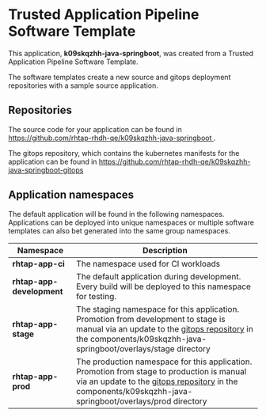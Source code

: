 # Trusted Application Pipeline Software Template

This application, **k09skqzhh-java-springboot**, was created from a Trusted Application Pipeline Software Template.

The software templates create a new source and gitops deployment repositories with a sample source application. 

## Repositories

The source code for your application can be found in [https://github.com/rhtap-rhdh-qe/k09skqzhh-java-springboot ](https://github.com/rhtap-rhdh-qe/k09skqzhh-java-springboot ).
 
The gitops repository, which contains the kubernetes manifests for the application can be found in 
[https://github.com/rhtap-rhdh-qe/k09skqzhh-java-springboot-gitops ](https://github.com/rhtap-rhdh-qe/k09skqzhh-java-springboot-gitops ) 

## Application namespaces 

The default application will be found in the following namespaces. Applications can be deployed into unique namespaces or multiple software templates can also bet generated into the same group namespaces.  

|  Namespace   |  Description   |  
| -------- | -------- |
| **rhtap-app-ci** | The namespace used for CI workloads |
| **rhtap-app-development** | The default application during development. Every build will be deployed to this namespace for testing. |
| **rhtap-app-stage** | The staging namespace for this application. Promotion from development to stage is manual via an update to the [gitops repository](https://github.com/rhtap-rhdh-qe/k09skqzhh-java-springboot-gitops ) in the components/k09skqzhh-java-springboot/overlays/stage directory |
| **rhtap-app-prod** | The production namespace for this application. Promotion from stage to production is manual via an update to the [gitops repository](https://github.com/rhtap-rhdh-qe/k09skqzhh-java-springboot-gitops ) in the components/k09skqzhh-java-springboot/overlays/prod directory |